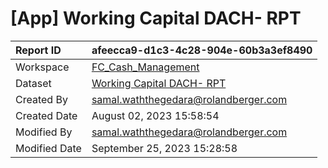 



# [App] Working Capital DACH- RPT

|Report ID|afeecca9-d1c3-4c28-904e-60b3a3ef8490|
| :--- | :--- |
|Workspace|[FC_Cash_Management](../Workspaces/FC_Cash_Management.md)|
|Dataset|[Working Capital DACH- RPT](../Datasets/Working-Capital-DACH--RPT.md)|
|Created By|samal.waththegedara@rolandberger.com|
|Created Date|August 02, 2023 15:58:54|
|Modified By|samal.waththegedara@rolandberger.com|
|Modified Date|September 25, 2023 15:28:58|
